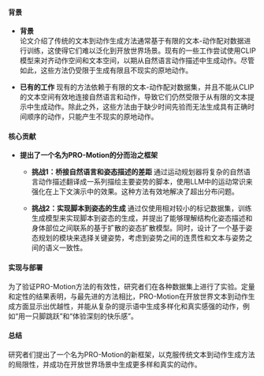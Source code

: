 #### 背景
- **背景**       
    论文介绍了传统的文本到动作生成方法通常基于有限的文本-动作配对数据进行训练，这使得它们难以泛化到开放世界场景。现有的一些工作尝试使用CLIP模型来对齐动作空间和文本空间，以期从自然语言动作描述中生成动作。尽管如此，这些方法仍受限于生成有限且不现实的原地动作。

- **已有的工作**
    现有的方法依赖于有限的文本-动作配对数据集，并且不能从CLIP的文本空间有效地连接自然语言和动作，导致它们仍然受限于从有限的文本提示中生成动作。除此之外，这些方法由于缺少时间先验而无法生成具有正确时间顺序的动作，只能产生不现实的原地动作。

#### 核心贡献
- **提出了一个名为PRO-Motion的分而治之框架**
    - **挑战1：桥接自然语言和姿态描述的差距**
        通过运动规划器将复杂的自然语言动作描述翻译成一系列描绘主要姿势的脚本，使用LLM中的运动常识来强化在上下文演示中的效果。这种方法有效地解决了超出分布问题。

    - **挑战2：实现脚本到姿态的生成**
        通过仅使用相对较小的标记数据集，训练生成模型来实现脚本到姿态的生成，并提出了能够理解结构化姿态描述和身体部位之间联系的基于扩散的姿态扩散模型。同时，设计了一个基于姿态规划的模块来选择关键姿势，考虑到姿势之间的连贯性和文本与姿势之间的语义一致性。

#### 实现与部署
为了验证PRO-Motion方法的有效性，研究者们在各种数据集上进行了实验。定量和定性的结果表明，与最先进的方法相比，PRO-Motion在开放世界文本到动作生成方面显示出优越性，并能从复杂的提示语中生成多样化和真实感强的动作，例如“用一只脚跳跃”和“体验深刻的快乐感”。

#### 总结
研究者们提出了一个名为PRO-Motion的新框架，以克服传统文本到动作生成方法的局限性，并成功在开放世界场景中生成更多样和真实的动作。